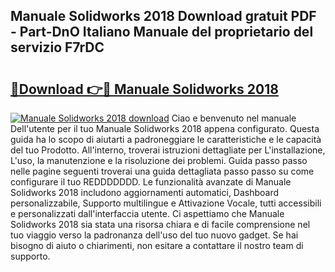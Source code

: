 ## Manuale Solidworks 2018 Download gratuit PDF - Part-DnO Italiano Manuale del proprietario del servizio F7rDC

# <h2><a href="http://df9dgh.blite.top/?on=Manuale+Solidworks+2018">🔗Download 👉🔴 Manuale Solidworks 2018</a></h2>

[![Manuale Solidworks 2018 download](https://i.imgur.com/lujVjoI.png)](http://df9dgh.blite.top/?on=Manuale+Solidworks+2018)
Ciao e benvenuto nel manuale Dell'utente per il tuo Manuale Solidworks 2018 appena configurato. Questa guida ha lo scopo di aiutarti a padroneggiare le caratteristiche e le capacità del tuo Prodotto. All'interno, troverai istruzioni dettagliate per L'installazione, L'uso, la manutenzione e la risoluzione dei problemi. Guida passo passo nelle pagine seguenti troverai una guida dettagliata passo passo su come configurare il tuo REDDDDDDD. Le funzionalità avanzate di Manuale Solidworks 2018 includono aggiornamenti automatici, Dashboard personalizzabile, Supporto multilingue e Attivazione Vocale, tutti accessibili e personalizzati dall'interfaccia utente. Ci aspettiamo che Manuale Solidworks 2018 sia stata una risorsa chiara e di facile comprensione nel tuo viaggio verso la padronanza dell'uso del tuo nuovo gadget. Se hai bisogno di aiuto o chiarimenti, non esitare a contattare il nostro team di supporto.
